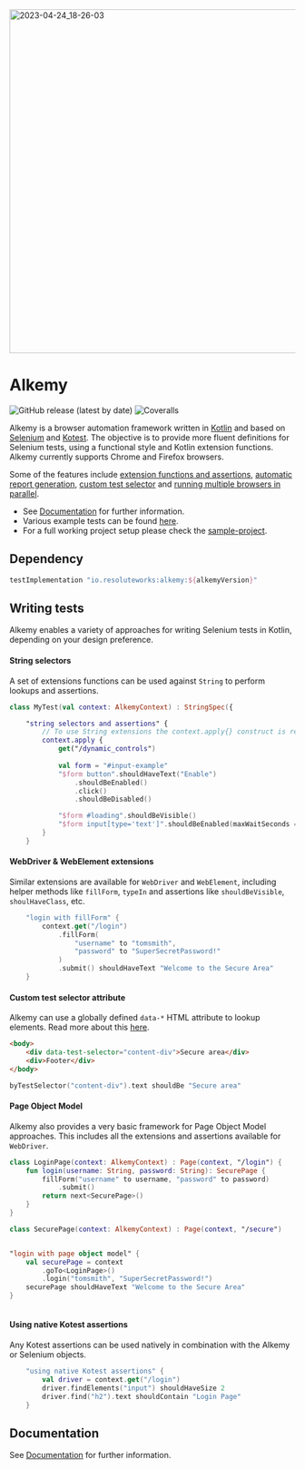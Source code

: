<img width="606" alt="2023-04-24_18-26-03" src="https://user-images.githubusercontent.com/2995576/234071539-5eec3c7e-0b66-49cf-aa55-58a664002817.png">

# Alkemy

![GitHub release (latest by date)](https://img.shields.io/github/v/release/cosmin-marginean/alkemy)
![Coveralls](https://img.shields.io/coverallsCoverage/github/cosmin-marginean/alkemy)

Alkemy is a browser automation framework written in [Kotlin](https://kotlinlang.org/) and based on [Selenium](https://www.selenium.dev/) and [Kotest](https://kotest.io/).
The objective is to provide more fluent definitions for Selenium tests, using a functional style and Kotlin extension functions. Alkemy currently supports Chrome and Firefox browsers. 

Some of the features include [extension functions and assertions](https://github.com/cosmin-marginean/alkemy#writing-tests), [automatic report generation](https://github.com/cosmin-marginean/alkemy/wiki/Reports-and-screenshots), [custom test selector](https://github.com/cosmin-marginean/alkemy/wiki/Test-selector-attribute) and [running multiple browsers in parallel](https://github.com/cosmin-marginean/alkemy/wiki/Running-tests-in-parallel).

* See [Documentation](https://github.com/cosmin-marginean/alkemy/wiki) for further information.
* Various example tests can be found [here](https://github.com/cosmin-marginean/alkemy/tree/main/src/test/kotlin/io/alkemy/examples).
* For a full working project setup please check the [sample-project](https://github.com/cosmin-marginean/alkemy/tree/main/sample-project).

## Dependency
```groovy
testImplementation "io.resoluteworks:alkemy:${alkemyVersion}"
```

## Writing tests
Alkemy enables a variety of approaches for writing Selenium tests in Kotlin, depending on your design preference.

#### String selectors
A set of extensions functions can be used against `String` to perform lookups and assertions.
```kotlin
class MyTest(val context: AlkemyContext) : StringSpec({

    "string selectors and assertions" {
        // To use String extensions the context.apply{} construct is required
        context.apply {
            get("/dynamic_controls")
            
            val form = "#input-example"
            "$form button".shouldHaveText("Enable")
                .shouldBeEnabled()
                .click()
                .shouldBeDisabled()

            "$form #loading".shouldBeVisible()
            "$form input[type='text']".shouldBeEnabled(maxWaitSeconds = 10)
        }
    }
```

#### WebDriver & WebElement extensions
Similar extensions are available for `WebDriver` and `WebElement`, including
helper methods like `fillForm`, `typeIn` and assertions like `shouldBeVisible`, `shoulHaveClass`, etc.

```kotlin
    "login with fillForm" {
        context.get("/login")
            .fillForm(
                "username" to "tomsmith",
                "password" to "SuperSecretPassword!"
            )
            .submit() shouldHaveText "Welcome to the Secure Area"
    }
```

#### Custom test selector attribute
Alkemy can use a globally defined `data-*` HTML attribute to lookup elements.
Read more about this [here](https://github.com/cosmin-marginean/alkemy/wiki/Test-selector-attribute).
```html
<body>
    <div data-test-selector="content-div">Secure area</div>
    <div>Footer</div>
</body>
```
```kotlin
byTestSelector("content-div").text shouldBe "Secure area"
```

#### Page Object Model
Alkemy also provides a very basic framework for Page Object Model approaches. This includes all the extensions and
assertions available for `WebDriver`.

```kotlin
class LoginPage(context: AlkemyContext) : Page(context, "/login") {
    fun login(username: String, password: String): SecurePage {
        fillForm("username" to username, "password" to password)
            .submit()
        return next<SecurePage>()
    }
}

class SecurePage(context: AlkemyContext) : Page(context, "/secure")


"login with page object model" {
    val securePage = context
        .goTo<LoginPage>()
        .login("tomsmith", "SuperSecretPassword!")
    securePage shouldHaveText "Welcome to the Secure Area"
}
    
```

#### Using native Kotest assertions
Any Kotest assertions can be used natively in combination with the Alkemy or Selenium objects.

```kotlin
    "using native Kotest assertions" {
        val driver = context.get("/login")
        driver.findElements("input") shouldHaveSize 2
        driver.find("h2").text shouldContain "Login Page"
    }
```


## Documentation
See [Documentation](https://github.com/cosmin-marginean/alkemy/wiki) for further information.
